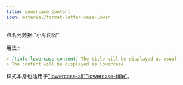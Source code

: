 ```yaml
---
title: Lowercase Content
icon: material/format-letter-case-lower
---
```


点名元数据:"小写内容"

用法 :
```md
> [!info|lowercase-content] The title will be displayed as usual
> The content will be displayed as lowercase
```

样式本身也适用于["lowercase-all"](。/combined-styling/page-15.md)["lowercase-title"](。/title-styling/page-15.md)。